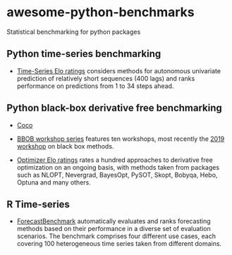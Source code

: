 # awesome-python-benchmarks

Statistical benchmarking for python packages 


## Python time-series benchmarking


* [Time-Series Elo ratings](https://microprediction.github.io/timeseries-elo-ratings/html_leaderboards/overall.html) considers methods for autonomous univariate prediction of relatively short sequences (400 lags) and ranks performance on predictions from 1 to 34 steps ahead. 



## Python black-box derivative free benchmarking

* [Coco](https://github.com/numbbo/coco)

* [BBOB workshop series](http://numbbo.github.io/workshops/index.html) features ten workshops, most recently the [2019 workshop](http://numbbo.github.io/workshops/BBOB-2019/index.html) on black box methods. 

* [Optimizer Elo ratings](https://microprediction.github.io/optimizer-elo-ratings/html_leaderboards/overall.html) rates a hundred approaches to derivative free optimization on an ongoing basis, with methods taken from packages such as NLOPT, Nevergrad, BayesOpt, PySOT, Skopt, Bobyqa, Hebo, Optuna and many others. 



## R Time-series 

* [ForecastBenchmark](https://github.com/DescartesResearch/ForecastBenchmark) automatically evaluates and ranks forecasting methods based on their performance in a diverse set of evaluation scenarios. The benchmark comprises four different use cases, each covering 100 heterogeneous time series taken from different domains. 

